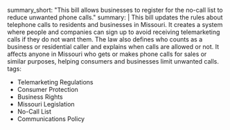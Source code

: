 summary_short: "This bill allows businesses to register for the no-call list to reduce unwanted phone calls."
summary: |
  This bill updates the rules about telephone calls to residents and businesses in Missouri. It creates a system where people and companies can sign up to avoid receiving telemarketing calls if they do not want them. The law also defines who counts as a business or residential caller and explains when calls are allowed or not. It affects anyone in Missouri who gets or makes phone calls for sales or similar purposes, helping consumers and businesses limit unwanted calls.
tags:
  - Telemarketing Regulations
  - Consumer Protection
  - Business Rights
  - Missouri Legislation
  - No-Call List
  - Communications Policy
